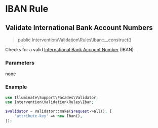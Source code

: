 # IBAN Rule
## Validate International Bank Account Numbers

> public Intervention\Validation\Rules\Iban::__construct()

Checks for a valid [International Bank Account Number](https://en.wikipedia.org/wiki/International_Bank_Account_Number) (IBAN).

### Parameters

none

### Example

```php
use Illuminate\Support\Facades\Validator;
use Intervention\Validation\Rules\Iban;

$validator = Validator::make($request->all(), [
    'attribute-key' => new Iban(),
]);
```
